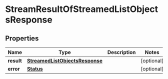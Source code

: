 

# StreamResultOfStreamedListObjectsResponse


## Properties

| Name | Type | Description | Notes |
|------------ | ------------- | ------------- | -------------|
|**result** | [**StreamedListObjectsResponse**](StreamedListObjectsResponse.md) |  |  [optional] |
|**error** | [**Status**](Status.md) |  |  [optional] |



